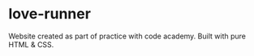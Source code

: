 # love-runner
Website created as part of practice with code academy. Built with pure HTML &amp; CSS. 
